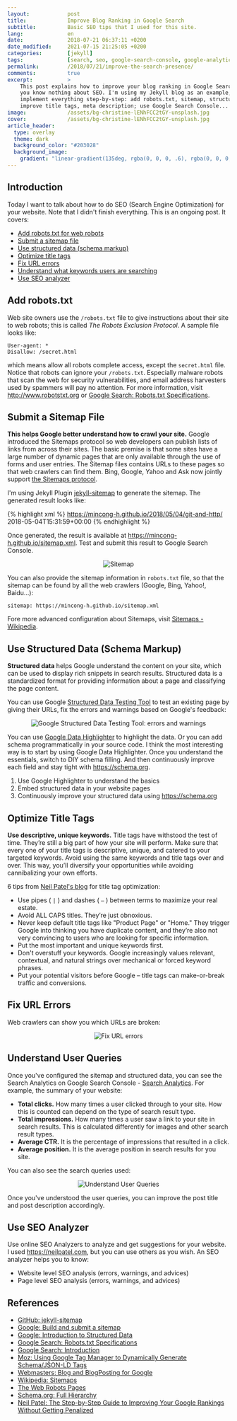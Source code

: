 ```yaml
---
layout:            post
title:             Improve Blog Ranking in Google Search
subtitle:          Basic SEO tips that I used for this site.
lang:              en
date:              2018-07-21 06:37:11 +0200
date_modified:     2021-07-15 21:25:05 +0200
categories:        [jekyll]
tags:              [search, seo, google-search-console, google-analytics]
permalink:         /2018/07/21/improve-the-search-presence/
comments:          true
excerpt:           >
    This post explains how to improve your blog ranking in Google Search when
    you know nothing about SEO. I'm using my Jekyll blog as an example, to
    implement everything step-by-step: add robots.txt, sitemap, structured data;
    improve title tags, meta description; use Google Search Console...
image:             /assets/bg-christine-lENhFCC2tGY-unsplash.jpg
cover:             /assets/bg-christine-lENhFCC2tGY-unsplash.jpg
article_header:
  type: overlay
  theme: dark
  background_color: "#203028"
  background_image:
    gradient: "linear-gradient(135deg, rgba(0, 0, 0, .6), rgba(0, 0, 0, .4))"
---
```


## Introduction

Today I want to talk about how to do SEO (Search Engine Optimization) for your
website. Note that I didn't finish everything. This is an ongoing post.
It covers:

- [Add robots.txt for web robots](#add-robotstxt)
- [Submit a sitemap file](#submit-a-sitemap-file)
- [Use structured data (schema markup)](#use-structured-data-schema-markup)
- [Optimize title tags](#optimize-title-tags)
- [Fix URL errors](#fix-url-errors)
- [Understand what keywords users are searching](#understand-user-queries)
- [Use SEO analyzer](#use-seo-analyzer)

## Add robots.txt

Web site owners use the `/robots.txt` file to give instructions about their
site to web robots; this is called _The Robots Exclusion Protocol_. A sample
file looks like:

    User-agent: *
    Disallow: /secret.html

which means allow all robots complete access, except the `secret.html` file.
Notice that robots can ignore your `/robots.txt`. Especially malware robots
that scan the web for security vulnerabilities, and email address harvesters
used by spammers will pay no attention. For more information, visit
<http://www.robotstxt.org> or [Google Search: Robots.txt Specifications][5].

## Submit a Sitemap File

**This helps Google better understand how to crawl your site.**
Google introduced the Sitemaps protocol so web developers can publish lists of
links from across their sites. The basic premise is that some sites have a
large number of dynamic pages that are only available through the use of forms
and user entries. The Sitemap files contains URLs to these pages so that web
crawlers can find them. Bing, Google, Yahoo and Ask now jointly support [the
Sitemaps protocol][3].

I'm using Jekyll Plugin [jekyll-sitemap][2] to generate the sitemap. The
generated result looks like:

{% highlight xml %}
<urlset xmlns:xsi="http://www.w3.org/2001/XMLSchema-instance" xmlns="http://www.sitemaps.org/schemas/sitemap/0.9" xsi:schemaLocation="http://www.sitemaps.org/schemas/sitemap/0.9 http://www.sitemaps.org/schemas/sitemap/0.9/sitemap.xsd">
  <url>
    <loc>https://mincong-h.github.io/2018/05/04/git-and-http/</loc>
    <lastmod>2018-05-04T15:31:59+00:00</lastmod>
  </url>
</urlset>
{% endhighlight %}

Once generated, the result is available at
<https://mincong-h.github.io/sitemap.xml>.
Test and submit this result to Google Search Console.

<p align="center">
  <img src="/assets/20180721-sitemap.png"
       alt="Sitemap">
</p>

You can also provide the sitemap information in `robots.txt` file, so that the
sitemap can be found by all the web crawlers (Google, Bing, Yahoo!, Baidu...):

    sitemap: https://mincong-h.github.io/sitemap.xml

Fore more advanced configuration about Sitemaps, visit [Sitemaps -
Wikipedia][3].

## Use Structured Data (Schema Markup)

**Structured data** helps Google understand the content on your site, which can
be used to display rich snippets in search results. Structured data is a
standardized format for providing information about a page and classifying the
page content.

You can use Google [Structured Data Testing Tool][sd-testing] to test an
existing page by giving their URLs, fix the errors and warnings based on
Google's feedback:

<p align="center">
  <img src="/assets/20180721-schema-BlogPosting-before.png"
       alt="Google Structured Data Testing Tool: errors and warnings">
</p>

You can use [Google Data Highlighter][6] to highlight the data. Or you can add
schema programmatically in your source code. I think the most interesting way is
to start by using Google Data Highlighter. Once you understand the essentials,
switch to DIY schema filling. And then continuously improve each field and stay
tight with <https://schema.org>.

1. Use Google Highlighter to understand the basics
2. Embed structured data in your website pages
3. Continuously improve your structured data using <https://schema.org>

## Optimize Title Tags

**Use descriptive, unique keywords.**
Title tags have withstood the test of time. They’re still a big part of how your
site will perform. Make sure that every one of your title tags is descriptive,
unique, and catered to your targeted keywords. Avoid using the same keywords and
title tags over and over. This way, you’ll diversify your opportunities while
avoiding cannibalizing your own efforts.

6 tips from [Neil Patel's blog][10] for title tag optimization:

- Use pipes ( `|` ) and dashes ( `–` ) between terms to maximize your real
  estate.
- Avoid ALL CAPS titles. They’re just obnoxious.
- Never keep default title tags like "Product Page" or "Home." They trigger
  Google into thinking you have duplicate content, and they’re also not very
  convincing to users who are looking for specific information.
- Put the most important and unique keywords first.
- Don't overstuff your keywords. Google increasingly values relevant,
  contextual, and natural strings over mechanical or forced keyword phrases.
- Put your potential visitors before Google – title tags can make-or-break
  traffic and conversions.

## Fix URL Errors

Web crawlers can show you which URLs are broken:

<p align="center">
  <img src="/assets/20180721-url-errors.png"
       alt="Fix URL errors">
</p>

## Understand User Queries

Once you've configured the sitemap and structured data, you can see the Search
Analytics on Google Search Console - [Search Analytics][sa]. For example, the
summary of your website:

- **Total clicks.** How many times a user clicked through to your site. How
  this is counted can depend on the type of search result type.
- **Total impressions.** How many times a user saw a link to your site in search
  results. This is calculated differently for images and other search result
  types.
- **Average CTR.** It is the percentage of impressions that resulted in a click.
- **Average position.** It is the average position in search results for you
  site.

You can also see the search queries used:

<p align="center">
  <img src="/assets/20180722-search-analytics.png"
       alt="Understand User Queries">
</p>

Once you've understood the user queries, you can improve the post title and post
description accordingly.

## Use SEO Analyzer

Use online SEO Analyzers to analyze and get suggestions for your website. I used
<https://neilpatel.com>, but you can use others as you wish. An SEO
analyzer helps you to know:

- Website level SEO analysis (errors, warnings, and advices)
- Page level SEO analysis (errors, warnings, and advices)

## References

- [GitHub: jekyll-sitemap][2]
- [Google: Build and submit a sitemap][1]
- [Google: Introduction to Structured Data][6]
- [Google Search: Robots.txt Specifications][5]
- [Google Search: Introduction][7]
- [Moz: Using Google Tag Manager to Dynamically Generate Schema/JSON-LD Tags][9]
- [Webmasters: Blog and BlogPosting for Google][8]
- [Wikipedia: Sitemaps][3]
- [The Web Robots Pages][4]
- [Schema.org: Full Hierarchy](https://schema.org/docs/full.html)
- [Neil Patel: The Step-by-Step Guide to Improving Your Google Rankings Without
  Getting Penalized][10]

[1]: https://support.google.com/webmasters/answer/183668?hl=en
[2]: https://github.com/jekyll/jekyll-sitemap
[3]: https://en.wikipedia.org/wiki/Sitemaps
[4]: http://www.robotstxt.org/
[5]: https://developers.google.com/search/reference/robots_txt
[6]: https://www.google.com/webmasters/tools/data-highlighter
[7]: https://developers.google.com/search/docs/guides/
[8]: https://webmasters.stackexchange.com/questions/106351/blog-and-blogposting-for-google
[9]: https://moz.com/blog/using-google-tag-manager-to-dynamically-generate-schema-org-json-ld-tags
[10]: https://neilpatel.com/blog/improve-google-rankings-without-getting-penalized/
[BlogPosting]: https://schema.org/BlogPosting
[sd-testing]: https://search.google.com/structured-data/testing-tool/
[gs]: https://schema.org/docs/gs.html
[sa]: https://www.google.com/webmasters/tools/search-analytics
